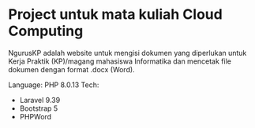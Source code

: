 # Project untuk mata kuliah Cloud Computing

NgurusKP adalah website untuk mengisi dokumen yang diperlukan untuk Kerja Praktik (KP)/magang mahasiswa Informatika dan mencetak file dokumen dengan format .docx (Word).

Language: PHP 8.0.13
Tech:
- Laravel 9.39
- Bootstrap 5
- PHPWord
